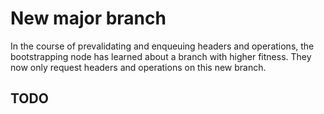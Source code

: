 # New major branch

In the course of prevalidating and enqueuing headers and operations, the bootstrapping node has learned about a branch with higher fitness. They now only request headers and operations on this new branch.

## TODO
